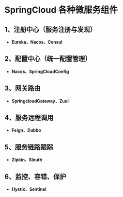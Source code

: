 # SpringCloud 各种微服务组件
## 1、注册中心（服务注册与发现）
* **Eureka、Nacos、Consul**
 
## 2、配置中心（统一配置管理）
* **Nacos、SpringCloudConfig**

## 3、网关路由
* **SpringcloudGateway、Zuul**

## 4、服务远程调用
* **Feign、Dubbo**

## 5、服务链路跟踪
* **Zipkin、Sleuth**

## 6、监控、容错、保护
* **Hystix、Sentinel**
